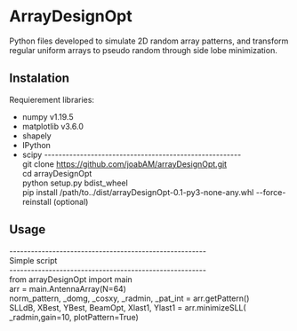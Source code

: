 # ArrayDesignOpt
Python files developed to simulate 2D random array patterns, and transform regular uniform arrays to pseudo random through side lobe minimization.



## Instalation
Requierement libraries:
- numpy v1.19.5
- matplotlib v3.6.0
- shapely
- IPython
- scipy
------------------------------------------------------- <br />
git clone https://github.com/joabAM/arrayDesignOpt.git <br />
cd arrayDesignOpt  <br />
python setup.py bdist_wheel <br />
pip install /path/to../dist/arrayDesignOpt-0.1-py3-none-any.whl --force-reinstall (optional) <br />

## Usage
------------------------------------------------------- <br />
Simple script <br />
------------------------------------------------------- <br />
from arrayDesignOpt import main  <br />
arr = main.AntennaArray(N=64) <br />
norm_pattern, _domg, _cosxy, _radmin, _pat_int  = arr.getPattern() <br />
SLLdB, XBest, YBest, BeamOpt, Xlast1, Ylast1 = arr.minimizeSLL( _radmin,gain=10, plotPattern=True) <br />
